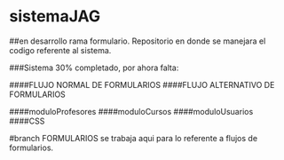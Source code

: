 sistemaJAG
==========
##en desarrollo rama formulario.
Repositorio en donde se manejara el codigo referente al sistema.


###Sistema 30% completado, por ahora falta:

####FLUJO NORMAL DE FORMULARIOS
####FLUJO ALTERNATIVO DE FORMULARIOS

####moduloProfesores
####moduloCursos
####moduloUsuarios
####CSS

#branch FORMULARIOS
se trabaja aqui para lo referente a flujos de formularios.
